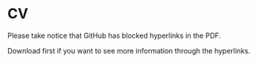 # CV

Please take notice that GitHub has blocked hyperlinks in the PDF.

Download first if you want to see more information through the hyperlinks.
